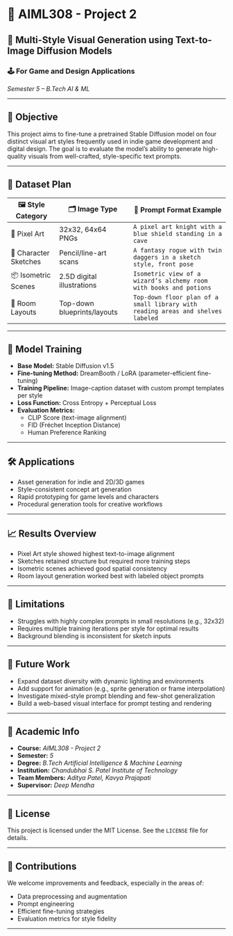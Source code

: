 # 📘 AIML308 - Project 2

## 🎨 Multi-Style Visual Generation using Text-to-Image Diffusion Models

### 🕹️ For Game and Design Applications

_Semester 5 – B.Tech AI & ML_

---

## 🎯 Objective

This project aims to fine-tune a pretrained Stable Diffusion model on four distinct visual art styles frequently used in indie game development and digital design. The goal is to evaluate the model’s ability to generate high-quality visuals from well-crafted, style-specific text prompts.

---

## 📂 Dataset Plan

| 🖼️ Style Category     | 🗂️ Image Type                | 💬 Prompt Format Example                                                         |
| -------------------- | --------------------------- | ------------------------------------------------------------------------------- |
| 🎨 Pixel Art          | 32x32, 64x64 PNGs           | `A pixel art knight with a blue shield standing in a cave`                      |
| 🧙 Character Sketches | Pencil/line-art scans       | `A fantasy rogue with twin daggers in a sketch style, front pose`               |
| 📦 Isometric Scenes   | 2.5D digital illustrations  | `Isometric view of a wizard’s alchemy room with books and potions`              |
| 🌆 Room Layouts       | Top-down blueprints/layouts | `Top-down floor plan of a small library with reading areas and shelves labeled` |

---

## 🧠 Model Training

- **Base Model:** Stable Diffusion v1.5
- **Fine-tuning Method:** DreamBooth / LoRA (parameter-efficient fine-tuning)
- **Training Pipeline:** Image-caption dataset with custom prompt templates per style
- **Loss Function:** Cross Entropy + Perceptual Loss
- **Evaluation Metrics:**
  - CLIP Score (text-image alignment)
  - FID (Fréchet Inception Distance)
  - Human Preference Ranking

---

## 🛠️ Applications

- Asset generation for indie and 2D/3D games
- Style-consistent concept art generation
- Rapid prototyping for game levels and characters
- Procedural generation tools for creative workflows

---

## 📈 Results Overview

- Pixel Art style showed highest text-to-image alignment
- Sketches retained structure but required more training steps
- Isometric scenes achieved good spatial consistency
- Room layout generation worked best with labeled object prompts

---

## 📌 Limitations

- Struggles with highly complex prompts in small resolutions (e.g., 32x32)
- Requires multiple training iterations per style for optimal results
- Background blending is inconsistent for sketch inputs

---

## 🧳 Future Work

- Expand dataset diversity with dynamic lighting and environments
- Add support for animation (e.g., sprite generation or frame interpolation)
- Investigate mixed-style prompt blending and few-shot generalization
- Build a web-based visual interface for prompt testing and rendering

---

## 🏫 Academic Info

- **Course:** _AIML308 - Project 2_
- **Semester:** _5_
- **Degree:** _B.Tech Artificial Intelligence & Machine Learning_
- **Institution:** _Chandubhai S. Patel Institute of Technology_
- **Team Members:** _Aditya Patel, Kavya Prajapati_
- **Supervisor:** _Deep Mendha_

---

## 📜 License

This project is licensed under the MIT License. See the `LICENSE` file for details.

---

## 🤝 Contributions

We welcome improvements and feedback, especially in the areas of:

- Data preprocessing and augmentation
- Prompt engineering
- Efficient fine-tuning strategies
- Evaluation metrics for style fidelity

---

